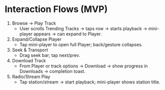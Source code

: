 # Interaction Flows (MVP)
1) Browse → Play Track
   - User scrolls Trending Tracks → taps row → starts playback → mini-player appears → can expand to Player.
2) Expand/Collapse Player
   - Tap mini-player to open full Player; back/gesture collapses.
3) Seek & Transport
   - Drag seek bar; tap next/prev.
4) Download Track
   - From Player or track options → Download → show progress in Downloads → completion toast.
5) Radio/Stream Play
   - Tap station/stream → start playback; mini-player shows station title.
